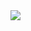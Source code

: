 <img src="https://capsule-render.vercel.app/api?type=waving&color=gradient&height=200&text=Hi,%20I'm%20Anton!&fontAlignY=40&desc=Software%20Developer%20%20%20%20%20%20%20%20Python%20|%20Django%20|%20FastAPI&descAlign=30&descAlignY=70"/>
